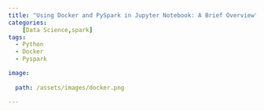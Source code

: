 ```yaml
---
title: "Using Docker and PySpark in Jupyter Notebook: A Brief Overview"
categories:
    [Data Science,spark]
tags:
  - Python
  - Docker
  - Pyspark

image:
 
  path: /assets/images/docker.png

---
```

